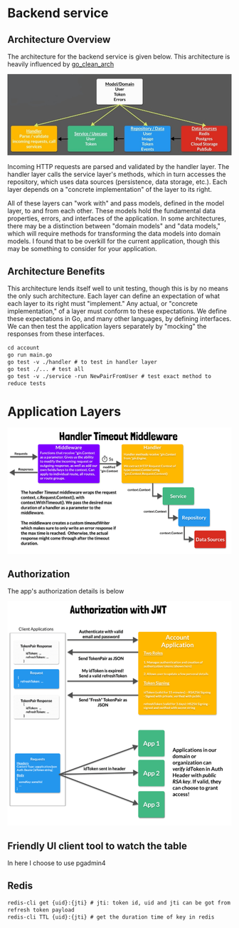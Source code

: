 # Backend service

## Architecture Overview

The architecture for the backend service is given below. This architecture is heavily influenced by [go_clean_arch](https://github.com/bxcodec/go-clean-arch)

![App Overview](../pictures/service_architecture.png)

Incoming HTTP requests are parsed and validated by the handler layer. The handler layer calls the service layer's methods, which in turn accesses the repository, which uses data sources (persistence, data storage, etc.). Each layer depends on a "concrete implementation" of the layer to its right.

All of these layers can "work with" and pass models, defined in the model layer, to and from each other. These models hold the fundamental data properties, errors, and interfaces of the application. In some architectures, there may be a distinction between "domain models" and "data models," which will require methods for transforming the data models into domain models. I found that to be overkill for the current application, though this may be something to consider for your application.

## Architecture Benefits

This architecture lends itself well to unit testing, though this is by no means the only such architecture. Each layer can define an expectation of what each layer to its right must "implement." Any actual, or "concrete implementation," of a layer must conform to these expectations. We define these expectations in Go, and many other languages, by defining interfaces. We can then test the application layers separately by "mocking" the responses from these interfaces.

````
cd account
go run main.go
go test -v ./handler # to test in handler layer
go test ./... # test all
go test -v ./service -run NewPairFromUser # test exact method to reduce tests
````

# Application Layers
![Application layers](../pictures/application_layers.png)

## Authorization
The app's authorization details is below

![Authorization overview](../pictures/authorization.png)


## Friendly UI client tool to watch the table
In here I choose to use pgadmin4

## Redis

````
redis-cli get {uid}:{jti} # jti: token id, uid and jti can be got from refresh token payload
redis-cli TTL {uid}:{jti} # get the duration time of key in redis
````
